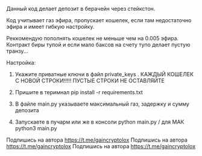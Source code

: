 
Данный код делает депозит в берачейн через стейкстон.

Код учитывает газ эфира, пропускает кошелек, если там недостаточно эфира и имеет гибкую настройку.

Реккомендую пополнять кошелек не меньше чем на  0.005 эфира. Контракт биры тупой и если мало баксов на счету тупо делает пустую транзу...

Настройка:

1. Укажите приватные ключи в файл private_keys . КАЖДЫЙ КОШЕЛЕК С НОВОЙ СТРОКИ!!!!! ПУСТЫЕ СТРОКИ НЕ ОСТАВЛЯЙТЕ

2. Пришите в теримнал pip install -r requirements.txt

3. В файле main.py указываете максимальный газ, задержку и сумму депозита

4. Запускаете в пучарм или же в консоли python main.py   / для МАК python3 main.py

Подпишись на автора https://t.me/gaincryptolox
Подпишись на автора https://t.me/gaincryptolox
Подпишись на автора https://t.me/gaincryptolox
